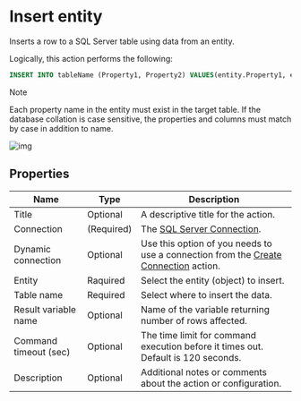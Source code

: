# Insert entity

Inserts a row to a SQL Server table using data from an entity.  

Logically, this action performs the following:

```sql
INSERT INTO tableName (Property1, Property2) VALUES(entity.Property1, enity.Property2)
```

> [!NOTE]
> Each property name in the entity must exist in the target table. If the database collation is case sensitive, the properties and columns must match by case in addition to name.


![img](https://profitbasedocs.blob.core.windows.net/flowimages/insert-entity.png)

## Properties

| Name         | Type            | Description                                       |
|--------------|-----------------|---------------------------------------------------|
| Title              | Optional        | A descriptive title for the action.               |
| Connection      | (Required) | The [SQL Server Connection](./connection.md).         |
| Dynamic connection | Optional | Use this option of you needs to use a connection from the [Create Connection](./create-connection.md) action. |
| Entity | Raquired  | Select the entity (object) to insert.   |
| Table name | Required  | Select where to insert the data.  |
| Result variable name | Optional  | Name of the variable returning number of rows affected.   |
| Command timeout (sec) | Optional | The time limit for command execution before it times out. Default is 120 seconds.|
| Description   | Optional | Additional notes or comments about the action or configuration. |
